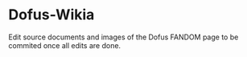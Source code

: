 # Dofus-Wikia
Edit source documents and images of the Dofus FANDOM page to be commited once all edits are done.
